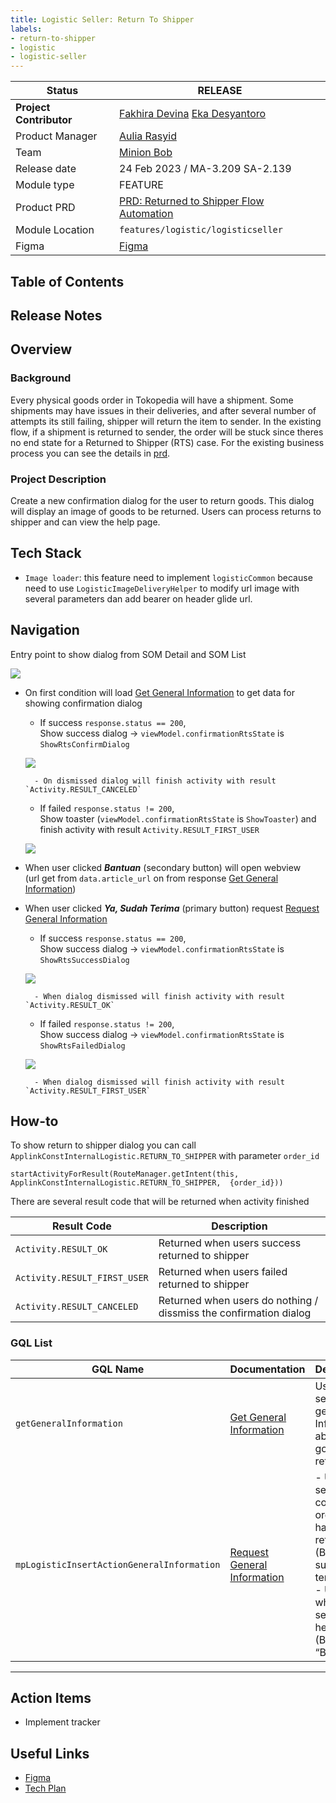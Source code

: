 ```yaml
---
title: Logistic Seller: Return To Shipper
labels:
- return-to-shipper
- logistic
- logistic-seller
---
```



| **Status** |  <!--start status:GREEN-->RELEASE<!--end status-->  |
| --- | --- |
| **Project Contributor** | [Fakhira Devina](https://tokopedia.atlassian.net/wiki/people/61077e53b704b40068e80a8e?ref=confluence) [Eka Desyantoro](https://tokopedia.atlassian.net/wiki/people/6283196bd9ddcc006e9c7a85?ref=confluence)  |
| Product Manager | [Aulia Rasyid](https://tokopedia.atlassian.net/wiki/people/613e9e61e7c328007069f2b6?ref=confluence)  |
| Team |  [Minion Bob](https://tokopedia.atlassian.net/people/team/2373d8a6-1afc-4f2a-aa7a-63855c273051)  |
| Release date |  24 Feb 2023 / <!--start status:GREY-->MA-3.209<!--end status--> <!--start status:GREY-->SA-2.139<!--end status-->  |
| Module type | <!--start status:YELLOW-->FEATURE<!--end status--> |
| Product PRD | [PRD: Returned to Shipper Flow Automation](/wiki/spaces/LG/pages/2006223361/PRD%3A+Returned+to+Shipper+Flow+Automation)  |
| Module Location | `features/logistic/logisticseller` |
| Figma | [Figma](https://www.figma.com/file/1m6rwoPxdL5C3iSn2vDlZi/BOM-%26-SOM---Returned-to-Shipper-Flow-Automation?node-id=2%3A2&t=tgUYlDoXmLiT1nkQ-0) |

## Table of Contents

<!--toc-->

## Release Notes

<!--start expand:24 Feb 2023 (MA-3.209/SA-2.139)-->

<!--end expand-->

## Overview

### Background

Every physical goods order in Tokopedia will have a shipment. Some shipments may have issues in their deliveries, and after several number of attempts its still failing, shipper will return the item to sender. In the existing flow, if a shipment is returned to sender, the order will be stuck since theres no end state for a Returned to Shipper (RTS) case. For the existing business process you can see the details in [prd](https://tokopedia.atlassian.net/wiki/spaces/LG/pages/2006223361/PRD+Returned+to+Shipper+Flow+Automation).

### Project Description

Create a new confirmation dialog for the user to return goods. This dialog will display an image of goods to be returned. Users can process returns to shipper and can view the help page.

## Tech Stack

- `Image loader`: this feature need to implement `logisticCommon` because need to use `LogisticImageDeliveryHelper` to modify url image with several parameters dan add bearer on header glide url.

## Navigation

Entry point to show dialog from SOM Detail and SOM List 

![](../res/returntoshipper/Screen%20Shot%202022-12-09%20at%2009.47.04.png)

- On first condition will load [Get General Information](/wiki/spaces/LG/pages/2096759219/Get+General+Information) to get data for showing confirmation dialog


	- If success `response.status == 200`,   
	Show success dialog → `viewModel.confirmationRtsState` is `ShowRtsConfirmDialog`
	
	![](../res/returntoshipper/Screen%20Shot%202023-03-07%20at%2014.14.00.png)
	
	
		- On dismissed dialog will finish activity with result `Activity.RESULT_CANCELED`
	- If failed `response.status != 200`,   
	Show toaster (`viewModel.confirmationRtsState` is `ShowToaster`) and finish activity with result `Activity.RESULT_FIRST_USER`
	
	![](../res/returntoshipper/Screen%20Shot%202023-03-07%20at%2014.46.51.png)
- When user clicked ***Bantuan*** (secondary button) will open webview   
(url get from `data.article_url` on from response [Get General Information](/wiki/spaces/LG/pages/2096759219/Get+General+Information))
- When user clicked ***Ya, Sudah Terima*** (primary button) request [Request General Information](/wiki/spaces/LG/pages/2096828655/Request+General+Information)


	- If success `response.status == 200`,   
	Show success dialog → `viewModel.confirmationRtsState` is `ShowRtsSuccessDialog`
	
	![](../res/returntoshipper/Screen%20Shot%202022-12-09%20at%2016.33.17.png)
	
	
		- When dialog dismissed will finish activity with result `Activity.RESULT_OK`
	- If failed `response.status != 200`,   
	Show success dialog → `viewModel.confirmationRtsState` is `ShowRtsFailedDialog`
	
	![](../res/returntoshipper/Screen%20Shot%202022-12-09%20at%2016.34.23.png)
	
	
		- When dialog dismissed will finish activity with result `Activity.RESULT_FIRST_USER`

## How-to

To show return to shipper dialog you can call `ApplinkConstInternalLogistic.RETURN_TO_SHIPPER` with parameter `order_id`



```
startActivityForResult(RouteManager.getIntent(this, ApplinkConstInternalLogistic.RETURN_TO_SHIPPER,  {order_id}))
```

There are several result code that will be returned when activity finished



| **Result Code** | **Description** |
| --- | --- |
| `Activity.RESULT_OK` | Returned when users success returned to shipper |
| `Activity.RESULT_FIRST_USER` | Returned when users failed returned to shipper |
| `Activity.RESULT_CANCELED` | Returned when users do nothing / dissmiss the confirmation dialog |

### GQL List



| **GQL Name** | **Documentation** | **Description** |
| --- | --- | --- |
| `getGeneralInformation` | [Get General Information](/wiki/spaces/LG/pages/2096759219/Get+General+Information)  | Used for sellers get general Information about goods to be returned |
| `mpLogisticInsertActionGeneralInformation` | [Request General Information](/wiki/spaces/LG/pages/2096828655/Request+General+Information)  | - Used for sellers to confirm order that have been returned. (Button “Ya, sudah terima).<br/>- Used when the seller click help button. (Button “Bantuan”).<br/> |



---

## Action Items

- Implement tracker

## Useful Links

- [Figma](https://www.figma.com/file/1m6rwoPxdL5C3iSn2vDlZi/BOM-%26-SOM---Returned-to-Shipper-Flow-Automation?node-id=2%3A2&t=tgUYlDoXmLiT1nkQ-0)
- [Tech Plan](/wiki/spaces/PA/pages/2097028105/Return+To+Shipper)